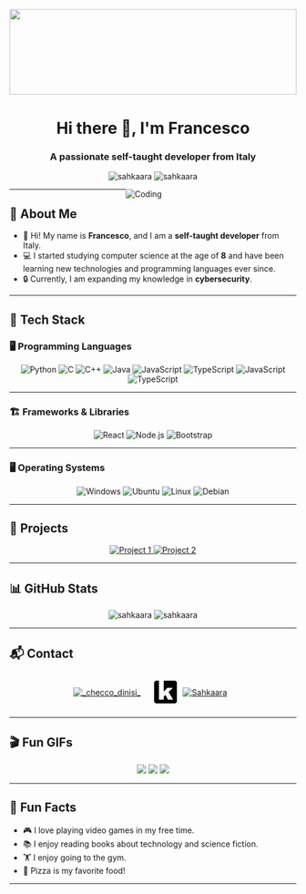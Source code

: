<p align="center">
  <img src="https://media.giphy.com/media/2IudUHdI075HL02Pkk/giphy.gif" width="100%" height="150" />
</p>

<h1 align="center">Hi there 👋, I'm Francesco</h1>
<h3 align="center">A passionate self-taught developer from Italy</h3>

<p align="center">
  <img src="https://komarev.com/ghpvc/?username=sahkaara&label=Profile%20views&color=0e75b6&style=flat" alt="sahkaara" />
  <img src="https://img.shields.io/github/followers/sahkaara?label=Follow&style=social" alt="sahkaara" />
</p>

<img align="right" alt="Coding" src="https://media.giphy.com/media/M9gbBd9nbDrOTu1Mqx/giphy.gif" width="300" />

---

## 📌 About Me  
- 👋 Hi! My name is **Francesco**, and I am a **self-taught developer** from Italy.  
- 💻 I started studying computer science at the age of **8** and have been learning new technologies and programming languages ever since.  
- 🔒 Currently, I am expanding my knowledge in **cybersecurity**.  

---

## 🚀 Tech Stack  

### 🖥️ Programming Languages  
<p align="center">
  <img src="https://media.giphy.com/media/KAq5w47R9rmTuvWOWa/giphy.gif" alt="Python" width="50" height="50"/>
  <img src="https://cdn.jsdelivr.net/gh/devicons/devicon/icons/c/c-original.svg" alt="C" width="50" height="50"/>
  <img src="https://cdn.jsdelivr.net/gh/devicons/devicon/icons/cplusplus/cplusplus-original.svg" alt="C++" width="50" height="50"/>
  <img src="https://cdn.jsdelivr.net/gh/devicons/devicon/icons/java/java-original.svg" alt="Java" width="50" height="50"/>
  <img src="https://cdn.jsdelivr.net/gh/devicons/devicon/icons/javascript/javascript-original.svg" alt="JavaScript" width="50" height="50"/>
  <img src="https://cdn.jsdelivr.net/gh/devicons/devicon/icons/typescript/typescript-original.svg" alt="TypeScript" width="50" height="50"/>
  <img src="https://media.giphy.com/media/XAxylRMCdpbEWUAvr8/giphy.gif" alt="JavaScript" width="50" height="50"/>
  <img src="https://media.giphy.com/media/fsEaZldNC8A1PJ3mwp/giphy.gif" alt="TypeScript" width="50" height="50"/>
</p>

---

### 🏗️ Frameworks & Libraries  
<p align="center">
  <img src="https://media.giphy.com/media/eNAsjO55tPbgaor7ma/giphy.gif" alt="React" width="50" height="50"/>
  <img src="https://media.giphy.com/media/kdFc8fubgS31b8DsVu/giphy.gif" alt="Node.js" width="50" height="50"/>
  <img src="https://cdn.jsdelivr.net/gh/devicons/devicon/icons/bootstrap/bootstrap-original.svg" alt="Bootstrap" width="50" height="50"/>
</p>

---

### 🖥️ Operating Systems  
<p align="center">
  <img src="https://cdn.jsdelivr.net/gh/devicons/devicon/icons/windows8/windows8-original.svg" alt="Windows" width="50" height="50"/>
  <img src="https://cdn.jsdelivr.net/gh/devicons/devicon/icons/ubuntu/ubuntu-plain.svg" alt="Ubuntu" width="50" height="50"/>
  <img src="https://cdn.jsdelivr.net/gh/devicons/devicon/icons/linux/linux-original.svg" alt="Linux" width="50" height="50"/>
  <img src="https://cdn.jsdelivr.net/gh/devicons/devicon/icons/debian/debian-original.svg" alt="Debian" width="50" height="50"/>
</p>

---

## 📂 Projects  
<p align="center">
  <a href="https://github.com/Sahkaara/Financial_shares_tracker" target="_blank">
    <img src="https://img.shields.io/badge/Project%201-Click%20to%20view-blue?style=for-the-badge&logo=github" alt="Project 1"/>
  </a>
  <a href="https://github.com/Sahkaara/Generatore_di_README.md" target="_blank">
    <img src="https://img.shields.io/badge/Project%202-Click%20to%20view-blue?style=for-the-badge&logo=github" alt="Project 2"/>
  </a>

---

## 📊 GitHub Stats  
<p align="center">
  <img src="https://github-readme-stats.vercel.app/api?username=sahkaara&show_icons=true&theme=radical" alt="sahkaara" />  
  <img src="https://github-readme-stats.vercel.app/api/top-langs/?username=sahkaara&layout=compact&theme=radical" alt="sahkaara" />
</p>

---

## 📬 Contact  
<p align="center">
<a href="https://instagram.com/_checco_dinisi_" target="blank"><img align="center" src="https://raw.githubusercontent.com/rahuldkjain/github-profile-readme-generator/master/src/images/icons/Social/instagram.svg" alt="_checco_dinisi_" height="30" width="40" /></a>
   <a href="mailto:francesco.dev@ik.me" target="_blank" style="margin: 10px;"><img align="center" src="assets/infomaniak.svg" alt="mail.com" height="40" width="40" style="margin: 10px; fill: #8A2BE2;/></a>
<a href="https://discord.gg/Sahkaara" target="blank"><img align="center" src="https://raw.githubusercontent.com/rahuldkjain/github-profile-readme-generator/master/src/images/icons/Social/discord.svg" alt="Sahkaara" height="30" width="40" /></a>
</p>

---

## 🎬 Fun GIFs  
<p align="center">
  <img height="150" src="https://media3.giphy.com/media/v1.Y2lkPTc5MGI3NjExNjBvdXBhamgyYnYza2N5enNwaTQ2eWRkdnA2ZWhxNDhwMzNjdXNyNyZlcD12MV9pbnRlcm5hbF9naWZfYnlfaWQmY3Q9Zw/tHIRLHtNwxpjIFqPdV/giphy.gif" />
  <img height="150" src="https://media.giphy.com/media/13HgwGsXF0aiGY/giphy.gif" />
  <img height="150" src="https://media.giphy.com/media/26tn33aiTi1jkl6H6/giphy.gif" />
</p>

---

## 🎨 Fun Facts  
- 🎮 I love playing video games in my free time.
- 📚 I enjoy reading books about technology and science fiction.
- 🏋️ I enjoy going to the gym.
- 🍕 Pizza is my favorite food!

---
